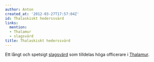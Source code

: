 ```yaml
---
author: Anton
created_at: '2012-03-27T17:57:04Z'
id: Thalaskiskt hederssvärd
links:
  mention:
  - Thalamur
  - slagsvärd
title: Thalaskiskt hederssvärd
---
```


Ett långt och spetsigt [slagsvärd] som tilldelas höga officerare i [Thalamur].

  [slagsvärd]: slagsvärd
  [Thalamur]: Thalamur
